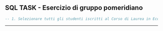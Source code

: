 ## SQL TASK - Esercizio di gruppo pomeridiano

```sql
-- 1. Selezionare tutti gli studenti iscritti al Corso di Laurea in Economia.

```

<hr>
